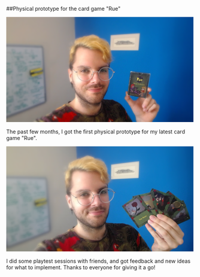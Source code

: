 ##Physical prototype for the card game "Rue"

![Rue - Physical version - Deck](/images/posts/202204120600/screenshot_1.png "Rue Deck")

The past few months, I got the first physical prototype for my latest card game "Rue".

![Rue - Physical version - Cards](/images/posts/202204120600/screenshot_2.png "Rue Cards")

I did some playtest sessions with friends, and got feedback and new ideas for what to implement. Thanks to everyone for giving it a go!
